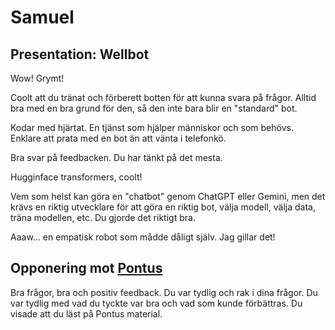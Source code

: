 # Samuel

## Presentation: Wellbot

Wow! Grymt!

Coolt att du tränat och förberett botten för att kunna svara på frågor. Alltid bra med en bra grund för den, så den inte bara blir en "standard" bot.

Kodar med hjärtat. En tjänst som hjälper människor och som behövs. Enklare att prata med en bot än att vänta i telefonkö.

Bra svar på feedbacken. Du har tänkt på det mesta.

Hugginface transformers, coolt!

Vem som helst kan göra en "chatbot" genom ChatGPT eller Gemini, men det krävs en riktig utvecklare för att göra en riktig bot, välja modell, välja data, träna modellen, etc. Du gjorde det riktigt bra.

Aaaw... en empatisk robot som mådde dåligt själv. Jag gillar det!

## Opponering mot [Pontus](./Pontus.md)

Bra frågor, bra och positiv feedback. Du var tydlig och rak i dina frågor. Du var tydlig med vad du tyckte var bra och vad som kunde förbättras. Du visade att du läst på Pontus material.
